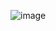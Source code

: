 ![image](https://github.com/ilrexho2011/Project-EULER-Possible-Solutions-Problems-201_to_300/assets/61479363/0e50d5e8-df85-4b4b-a2a3-ea64604f07a1)

